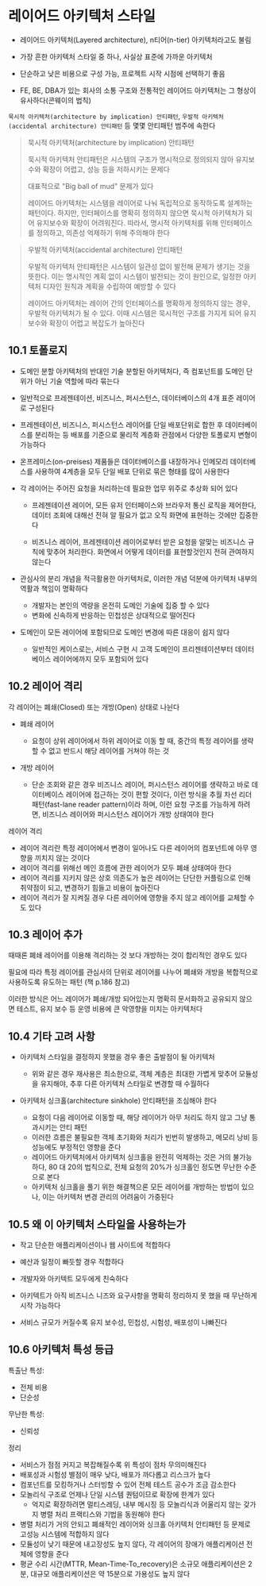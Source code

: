 # 레이어드 아키텍처 스타일

- 레이어드 아키텍처(Layered architecture), n티어(n-tier) 아키텍처라고도 불림

- 가장 흔한 아키텍처 스타일 중 하나, 사실상 표준에 가까운 아키텍처

- 단순하고 낮은 비용으로 구성 가능, 프로젝트 시작 시점에 선택하기 좋음

- FE, BE, DBA가 있는 회사의 소통 구조와 전통적인 레이어드 아키텍처는 그 형상이 유사하다(콘웨이의 법칙)

`묵시적 아키텍처(architecture by implication) 안티패턴`, `우발적 아키텍처(accidental architecture) 안티패턴` 등 몇몇 안티패턴 범주에 속한다

> 묵시적 아키텍처(architecture by implication) 안티패턴
>
> 묵시적 아키텍처 안티패턴은 시스템의 구조가 명시적으로 정의되지 않아 유지보수와 확장이 어렵고, 성능 등을 저하시키는 문제다
>
> 대표적으로 "Big ball of mud" 문제가 있다
>
> 레이어드 아키텍처는 시스템을 레이어로 나눠 독립적으로 동작하도록 설계하는 패턴이다. 하지만, 인터페이스를 명확히 정의하지 않으면 묵시적 아키텍처가 되어 유지보수와 확장이 어려워진다. 따라서, 명시적 아키텍처를 위해 인터페이스를 정의하고, 의존성 억제하기 위해 주의해야 한다

> 우발적 아키텍처(accidental architecture) 안티패턴
>
> 우발적 아키텍처 안티패턴은 시스템이 일관성 없이 발전해 문제가 생기는 것을 뜻한다. 이는 명시적인 계획 없이 시스템이 발전되는 것이 원인으로, 일정한 아키텍처 디자인 원칙과 계획을 수립하여 예방할 수 있다
>
> 레이어드 아키텍처는 레이어 간의 인터페이스를 명확하게 정의하지 않는 경우, 우발적 아키텍처가 될 수 있다. 이때 시스템은 묵시적인 구조를 가지게 되어 유지보수와 확장이 어렵고 복잡도가 높아진다

## 10.1 토폴로지

- 도메인 분할 아키텍처의 반대인 기술 분할된 아키텍처다, 즉 컴포넌트를 도메인 단위가 아닌 기술 역할에 따라 묶는다

- 일반적으로 프레젠테이션, 비즈니스, 퍼시스턴스, 데이터베이스의 4개 표준 레이어로 구성된다

- 프레젠테이션, 비즈니스, 퍼시스턴스 레이어를 단일 배포단위로 합한 후 데이터베이스를 분리하는 등 배포를 기준으로 물리적 계층화 관점에서 다양한 토폴로지 변형이 가능하다

- 온프레미스(on-preises) 제품들은 데이터베이스를 내장하거나 인메모리 데이터베스를 사용하여 4계층을 모두 단일 배포 단위로 묶은 형태를 많이 사용한다

- 각 레이어는 주어진 요청을 처리하는데 필요한 업무 위주로 추상화 되어 있다

  - 프레젠테이션 레이어, 모든 유저 인터페이스와 브라우저 통신 로직을 제어한다, 데이터 조회에 대해선 전혀 알 필요가 없고 오직 화면에 표현하는 것에만 집중한다

  - 비즈니스 레이어, 프레젠테이션 레이어로부터 받은 요청을 알맞는 비즈니스 규칙에 맞추어 처리한다. 화면에서 어떻게 데이터를 표현할것인지 전혀 관여하지 않는다

- 관심사의 분리 개념을 적극활용한 아키텍처로, 이러한 개념 덕분에 아키텍처 내부의 역활과 책임이 명확하다

  - 개발자는 본인의 역량을 온전히 도메인 기술에 집중 할 수 있다
  - 변화에 신속하게 반응하는 민첩성은 상대적으로 떨어진다

- 도메인이 모든 레이어에 포함되므로 도메인 변경에 따른 대응이 쉽지 않다
  - 일반적인 케이스로는, 서비스 구현 시 고객 도메인이 프리젠테이션부터 데이터베이스 레이어에까지 모두 포함되어 있다

## 10.2 레이어 격리

각 레이어는 폐쇄(Closed) 또는 개방(Open) 상태로 나뉜다

- 폐쇄 레이어

  - 요청이 상위 레이어에서 하위 레이어로 이동 할 때, 중간의 특정 레이어를 생략할 수 없고 반드시 해당 레이어를 거쳐야 하는 것

- 개방 레이어
  - 단순 조회와 같은 경우 비즈니스 레이어, 퍼시스턴스 레이어를 생략하고 바로 데이터베이스 레이어에 접근하는 것이 편할 것이다, 이런 방식을 추월 차선 리더 패턴(fast-lane reader pattern)이라 하며, 이런 요청 구조를 가능하게 하려면, 비즈니스 레이어와 퍼시스턴스 레이어가 개방 상태여야 한다

레이어 격리

- 레이어 격리란 특정 레이어에서 변경이 일어나도 다른 레이어의 컴포넌트에 아무 영향을 끼치지 않는 것이다
- 레이어 격리를 위해선 메인 흐름에 관한 레이어가 모두 폐쇄 상태여아 한다
- 레이어 격리를 지키지 않은 상호 의존도가 높은 레이어는 단단한 커플링으로 인해 취약점이 되고, 변경하기 힘들고 비용이 높아진다
- 레이어 격리가 잘 지켜질 경우 다른 레이어에 영향을 주지 않고 레이어를 교체할 수도 있다

## 10.3 레이어 추가

때때론 폐쇄 레이어를 이용해 격리하는 것 보다 개방하는 것이 합리적인 경우도 있다

필요에 따라 특정 레이어를 관심사의 단위로 레이어를 나누어 폐쇄와 개방을 복합적으로 사용하도록 유도하는 패턴 (책 p.186 참고)

이러한 방식은 어느 레이어가 폐쇄/개방 되어있는지 명확히 문서화하고 공유되지 않으면 테스트, 유지 보수 등 운영 비용에 큰 악영향을 미치는 아키텍처다

## 10.4 기타 고려 사항

- 아키텍처 스타일을 결정하지 못했을 경우 좋은 출발점이 될 아키텍처

  - 위와 같은 경우 재사용은 최소한으로, 객체 계층은 최대한 가볍게 맞추어 모듈성을 유지해야, 추후 다른 아키텍처 스타일로 변경할 때 수월하다

- 아키텍처 싱크홀(architecture sinkhole) 안티패턴을 조심해야 한다
  - 요청이 다음 레이어로 이동할 때, 해당 레이어가 아무 처리도 하지 않고 그냥 통과시키는 안티 패턴
  - 이러한 흐름은 불필요한 객체 초기화와 처리가 빈번히 발생하고, 메모리 낭비 등 성능에도 부정적인 영향을 준다
  - 레이어드 아키텍처에서 아키텍처 싱크홀을 완전히 억제하는 것은 거의 불가능하다, 80 대 20의 법칙으로, 전체 요청의 20%가 싱크홀인 정도면 무난한 수준으로 본다
  - 아키텍처 싱크홀을 풀기 위한 해결책으론 모든 레이어를 개방하는 방법이 있으나, 이는 아키텍처 변경 관리의 어려움이 가중된다

## 10.5 왜 이 아키텍처 스타일을 사용하는가

- 작고 단순한 애플리케이션이나 웹 사이트에 적합하다
- 예산과 일정이 빠듯할 경우 적합하다
- 개발자와 아키텍트 모두에게 친숙하다
- 아키텍트가 아직 비즈니스 니즈와 요구사항을 명확히 정리하지 못 했을 때 무난하게 시작 가능하다

- 서비스 규모가 커질수록 유지 보수성, 민첩성, 시험성, 배포성이 나빠진다

## 10.6 아키텍처 특성 등급

특출난 특성:

- 전체 비용
- 단순성

무난한 특성:

- 신뢰성

정리

- 서비스가 점점 커지고 복잡해질수록 위 특성이 점차 무의미해진다
- 배포성과 시험성 별점이 매우 낮다, 배포가 까다롭고 리스크가 높다
- 컴포넌트를 모킹하거나 스터빙할 수 있어 전체 테스트 공수가 조금 감소한다
- 모놀리식 구조로 언제나 단일 시스템 퀀텀이므로 확장에 한계가 있다
  - 억지로 확장하려면 멀티스레딩, 내부 메시징 등 모놀리식과 어울리지 않는 갖가지 병렬 처리 프랙티스와 기법을 동원해야 한다
- 병렬 처리가 거의 안되고 폐쇄적인 레이어와 싱크홀 아키텍처 안티패턴 등 문제로 고성능 시스템에 적합하지 않다
- 모듈성이 낮기 때문에 내고장성도 높지 않다, 각 레이어의 장애가 애플리케이션 전체에 영향을 준다
- 평균 수리 시간(MTTR, Mean-Time-To_recovery)은 소규모 애플리케이션은 2분, 대규모 애플리케이션은 약 15분으로 가용성도 높지 않다
